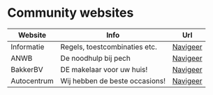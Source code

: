 # Community websites 

| Website | Info | Url |
|---|---|:---:|
| Informatie | Regels, toestcombinaties etc. | [Navigeer](https://info.meetix.nl/) |
| ANWB | De noodhulp bij pech | [Navigeer](https://anwb-meetix.nl/) |
| BakkerBV | DE makelaar voor uw huis! | [Navigeer](https://bakker.meetix.nl/) |
| Autocentrum | Wij hebben de beste occasions! | [Navigeer](https://acg.groningenrp.nl) |
